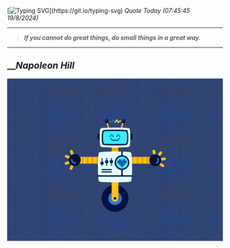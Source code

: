 [![Typing SVG](https://readme-typing-svg.herokuapp.com?font=Press+Start+2P&color=C2F784&size=35&width=900&height=100&lines=Hello+World%2C+I'm+Hung+!)](https://git.io/typing-svg) 
_Quote Today (07:45:45 19/8/2024)_
___
>**_If you cannot do great things, do small things in a great way._**
___

## __**_Napoleon Hill_**

![RobotDance](src/assets/images/robot-dancing-dribble.gif?style=center)
